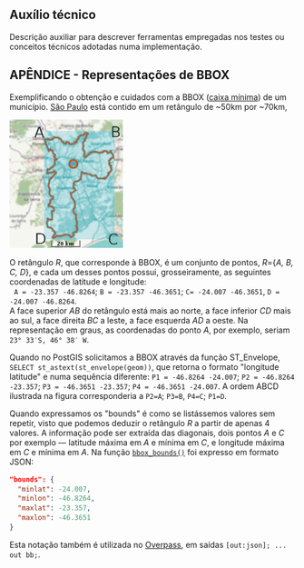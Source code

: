 ## Auxílio técnico
Descrição auxiliar para descrever ferramentas empregadas nos testes ou conceitos técnicos adotadas numa implementação.


## APÊNDICE - Representações de BBOX
Exemplificando o obtenção e cuidados com a BBOX ([caixa mínima](https://en.wikipedia.org/wiki/Minimum_bounding_box)) de um município. [São Paulo](https://www.openstreetmap.org/relation/298285) está contido em um retângulo de ~50km por ~70km,

![](assets/bbox-sampa-ABCD.200px.png)

O retângulo *R*, que corresponde à BBOX,  é um conjunto de pontos, *R*={*A, B, C, D*}, e cada um desses pontos possui, grosseiramente, as seguintes coordenadas de latitude e longitude:<br/> &nbsp; `A = -23.357 -46.8264`; `B = -23.357 -46.3651`; `C= -24.007 -46.3651`, `D = -24.007 -46.8264`. <br/>A face superior *AB* do retângulo está mais ao norte, a face inferior *CD* mais ao sul, a face direita *BC* a leste, a face esquerda *AD* a oeste. Na representação em graus, as coordenadas do ponto *A*, por exemplo, seriam `23° 33′S, 46° 38′ W`.

Quando no PostGIS solicitamos a BBOX  através da função ST_Envelope, `SELECT st_astext(st_envelope(geom))`, que retorna o formato "longitude latitude" e numa sequência diferente: `P1 = -46.8264 -24.007`; `P2 = -46.8264 -23.357`; `P3 = -46.3651 -23.357`; `P4 = -46.3651 -24.007`. A ordem ABCD ilustrada na figura corresponderia a `P2=A`; `P3=B`, `P4=C`; `P1=D`.

Quando expressamos os "bounds" é como se listássemos valores sem repetir, visto que podemos deduzir o retângulo *R* a partir de apenas 4 valores. A informação pode ser extraída das diagonais, dois pontos *A* e *C* por exemplo &mdash; latitude máxima em *A* e mínima em&nbsp;*C*, e longitude máxima em _C_ e mínima em&nbsp;_A_. Na função [`bbox_bounds()`](https://github.com/datasets-br/city-codes/blob/master/src/test_illustrating.sql) foi expresso em formato JSON:
```json
"bounds": {
  "minlat": -24.007,
  "minlon": -46.8264,
  "maxlat": -23.357,
  "maxlon": -46.3651
}
```

Esta notação também é utilizada no [Overpass](http://overpass-turbo.eu/), em saídas `[out:json]; ... out bb;`.
